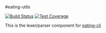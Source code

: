 #eating-utils

[![Build Status]](https://travis-ci.org/startswithaj/eating-utils)
[![Test Coverage]](https://coveralls.io/r/startswithaj/eating-utilsbranch=master)

This is the lexer/parser component for [eating-cli](http://github.com/startswithaj/eating-cli)


<!-- references -->
[Build Status]: http://img.shields.io/travis/startswithaj/eating-utils/master.svg
[Test Coverage]: http://img.shields.io/coveralls/startswithaj/eating-utils/master.svg
